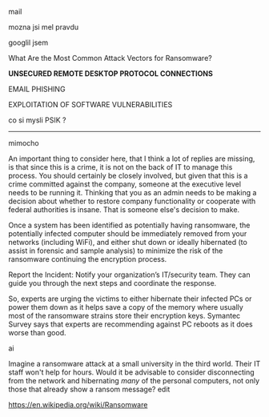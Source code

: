 




mail 

mozna jsi mel pravdu

googlil jsem

What Are the Most Common Attack Vectors for Ransomware?

**UNSECURED REMOTE DESKTOP PROTOCOL CONNECTIONS**

EMAIL PHISHING

EXPLOITATION OF SOFTWARE VULNERABILITIES

co si mysli PSIK ?

----

mimocho



An important thing to consider here, that I think a lot of replies are missing, is that since this is a crime, it is not on the back of IT to manage this process. You should certainly be closely involved, but given that this is a crime committed against the company, someone at the executive level needs to be running it. Thinking that you as an admin needs to be making a decision about whether to restore company functionality or cooperate with federal authorities is insane. That is someone else's decision to make.







Once a system has been identified as potentially having ransomware, the potentially infected computer should be immediately removed from your networks (including WiFi), and either shut down or ideally hibernated (to assist in forensic and sample analysis) to minimize the risk of the ransomware continuing the encryption process.




Report the Incident: Notify your organization’s IT/security team. They can guide you through the next steps and coordinate the response.








So, experts are urging the victims to either hibernate their infected PCs or power them down as it helps save a copy of the memory where usually most of the ransomware strains store their encryption keys. Symantec Survey says that experts are recommending against PC reboots as it does worse than good.





ai

Imagine a ransomware attack at a small university in the third world. Their IT staff won't help for hours. Would it be advisable to consider disconnecting from the network and hibernating *many* of the personal computers, not only those that already show a ransom message?
edit







https://en.wikipedia.org/wiki/Ransomware








